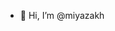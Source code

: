 - 👋 Hi, I’m @miyazakh

<!---
miyazakh/miyazakh is a ✨ special ✨ repository because its `README.md` (this file) appears on your GitHub profile.
You can click the Preview link to take a look at your changes.
--->
